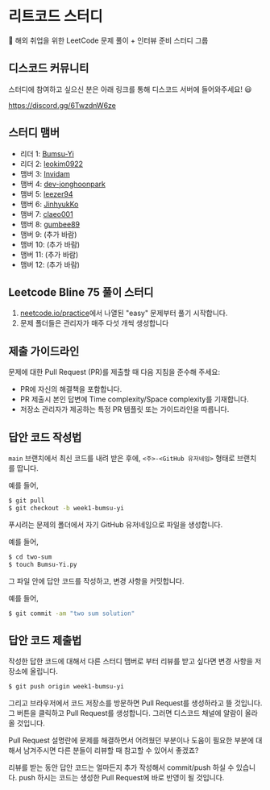 # 리트코드 스터디

🛫 해외 취업을 위한 LeetCode 문제 풀이 + 인터뷰 준비 스터디 그룹

## 디스코드 커뮤니티

스터디에 참여하고 싶으신 분은 아래 링크를 통해 디스코드 서버에 들어와주세요! 😃

https://discord.gg/6TwzdnW6ze



## 스터디 맴버

- 리더 1: [Bumsu-Yi](https://github.com/Bumsu-Yi)
- 리더 2: [leokim0922](https://github.com/leokim0922)
- 맴버 3: [Invidam](https://github.com/Invidam)
- 맴버 4: [dev-jonghoonpark](https://github.com/dev-jonghoonpark)
- 맴버 5: [leezer94](https://github.com/leezer94)
- 맴버 6: [JinhyukKo](https://github.com/JinhyukKo)
- 맴버 7: [claeo001](https://github.com/claeo001)
- 맴버 8: [gumbee89](https://github.com/gumbee89)
- 맴버 9: (추가 바람)
- 맴버 10: (추가 바람)
- 맴버 11: (추가 바람)
- 맴버 12: (추가 바람)


## Leetcode Bline 75 풀이 스터디

1. [neetcode.io/practice](https://neetcode.io/practice)에서 나열된 "easy" 문제부터 풀기 시작합니다.
2. 문제 폴더들은 관리자가 매주 다섯 개씩 생성합니다

## 제출 가이드라인
문제에 대한 Pull Request (PR)를 제출할 때 다음 지침을 준수해 주세요:

- PR에 자신의 해결책을 포함합니다.
- PR 제출시 본인 답변에 Time complexity/Space complexity를 기재합니다.
- 저장소 관리자가 제공하는 특정 PR 템플릿 또는 가이드라인을 따릅니다.


## 답안 코드 작성법

`main` 브랜치에서 최신 코드를 내려 받은 후에, `<주>-<GitHub 유저네임>` 형태로 브랜치를 땁니다.

예를 들어,

```sh
$ git pull
$ git checkout -b week1-bumsu-yi
```

푸시려는 문제의 폴더에서 자기 GitHub 유저네임으로 파일을 생성합니다.

예를 들어,

```sh
$ cd two-sum
$ touch Bumsu-Yi.py
```

그 파일 안에 답안 코드를 작성하고, 변경 사항을 커밋합니다.

예를 들어,

```sh
$ git commit -am "two sum solution"
```

## 답안 코드 제출법

작성한 답한 코드에 대해서 다른 스터디 맴버로 부터 리뷰를 받고 싶다면 변경 사항을 저장소에 올립니다.

```sh
$ git push origin week1-bumsu-yi
```

그리고 브라우저에서 코드 저장소를 방문하면 Pull Request를 생성하라고 뜰 것입니다.
그 버튼을 클릭하고 Pull Request를 생성합니다.
그러면 디스코드 채널에 알람이 올라올 것입니다.

Pull Request 설명란에 문제를 해결하면서 어려웠던 부분이나 도움이 필요한 부분에 대해서 남겨주시면 다른 분들이 리뷰할 때 참고할 수 있어서 좋겠죠?

리뷰를 받는 동안 답안 코드는 얼마든지 추가 작성해서 commit/push 하실 수 있습니다.
push 하시는 코드는 생성한 Pull Request에 바로 반영이 될 것입니다.
